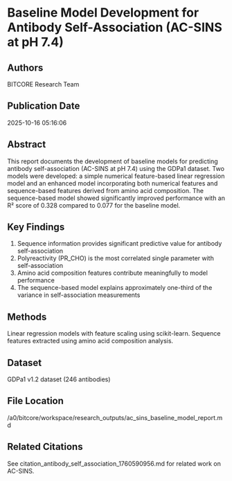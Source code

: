 # Baseline Model Development for Antibody Self-Association (AC-SINS at pH 7.4)

## Authors
BITCORE Research Team

## Publication Date
2025-10-16 05:16:06

## Abstract
This report documents the development of baseline models for predicting antibody self-association (AC-SINS at pH 7.4) using the GDPa1 dataset. Two models were developed: a simple numerical feature-based linear regression model and an enhanced model incorporating both numerical features and sequence-based features derived from amino acid composition. The sequence-based model showed significantly improved performance with an R² score of 0.328 compared to 0.077 for the baseline model.

## Key Findings
1. Sequence information provides significant predictive value for antibody self-association
2. Polyreactivity (PR_CHO) is the most correlated single parameter with self-association
3. Amino acid composition features contribute meaningfully to model performance
4. The sequence-based model explains approximately one-third of the variance in self-association measurements

## Methods
Linear regression models with feature scaling using scikit-learn. Sequence features extracted using amino acid composition analysis.

## Dataset
GDPa1 v1.2 dataset (246 antibodies)

## File Location
/a0/bitcore/workspace/research_outputs/ac_sins_baseline_model_report.md

## Related Citations
See citation_antibody_self_association_1760590956.md for related work on AC-SINS.
